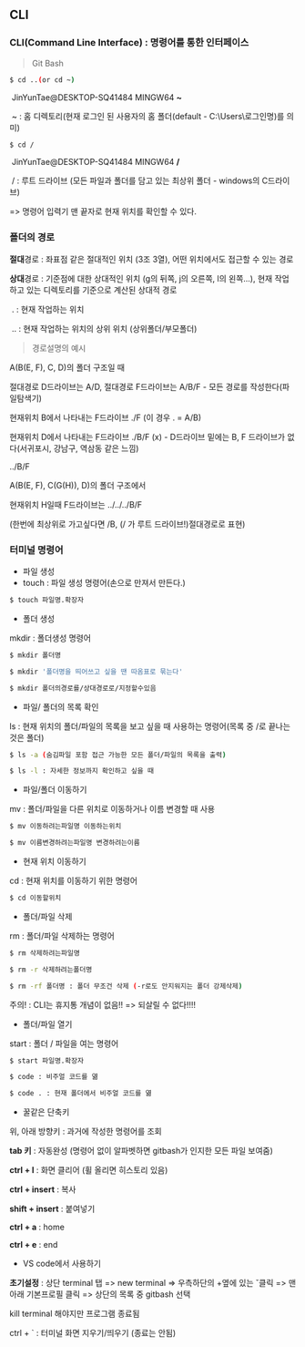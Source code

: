 ## CLI

### CLI(Command Line Interface) : 명령어를 통한 인터페이스

> Git Bash

```bash
$ cd ..(or cd ~)
```

​	JinYunTae@DESKTOP-SQ41484 MINGW64 **~**

​	~ : 홈 디렉토리(현재 로그인 된 사용자의 홈 폴더(default - C:\Users\로그인명)를 의미)



```bash
$ cd /
```

​	JinYunTae@DESKTOP-SQ41484 MINGW64 **/**

​	/ : 루트 드라이브 (모든 파일과 폴더를 담고 있는 최상위 폴더 - windows의 C드라이브)

=> 명령어 입력기 맨 끝자로 현재 위치를 확인할 수 있다.



### 폴더의 경로

**절대**경로 : 좌표점 같은 절대적인 위치 (3조 3열), 어떤 위치에서도 접근할 수 있는 경로

**상대**경로 : 기준점에 대한 상대적인 위치 (g의 뒤쪽, j의 오른쪽, l의 왼쪽...), 현재 작업하고 있는 디렉토리를 기준으로 계산된 상대적 경로

​	. : 현재 작업하는 위치

​	.. : 현재 작업하는 위치의 상위 위치 (상위폴더/부모폴더)



> 경로설명의 예시

A(B(E, F), C, D)의 폴더 구조일 때

절대경로 D드라이브는 A/D, 절대경로 F드라이브는 A/B/F	- 모든 경로를 작성한다(파일탐색기)

현재위치 B에서 나타내는 F드라이브 ./F (이 경우 . = A/B)

현재위치 D에서 나타내는 F드라이브 ./B/F (x) - D드라이브 밑에는 B, F 드라이브가 없다(서귀포시, 강남구, 역삼동 같은 느낌)

../B/F



A(B(E, F), C(G(H)), D)의 폴더 구조에서

현재위치 H일때 F드라이브는 ../../../B/F 

(한번에 최상위로 가고싶다면 /B, (/ 가 루트 드라이브!)절대경로로 표현)



### 터미널 명령어

* 파일 생성
* touch : 파일 생성 명령어(손으로 만져서 만든다.)

``` bash
$ touch 파일명.확장자
```



* 폴더 생성

mkdir : 폴더생성 명령어

``` bash
$ mkdir 폴더명

$ mkdir '폴더명을 띄어쓰고 싶을 땐 따옴표로 묶는다'

$ mkdir 폴더의경로를/상대경로로/지정할수있음
```



* 파일/ 폴더의 목록 확인 

ls : 현재 위치의 폴더/파일의 목록을 보고 싶을 때 사용하는 명령어(목록 중 /로 끝나는 것은 폴더)

```bash
$ ls -a (숨김파일 포함 접근 가능한 모든 폴더/파일의 목록을 출력)

$ ls -l : 자세한 정보까지 확인하고 싶을 때
```



* 파일/폴더 이동하기

mv : 폴더/파일을 다른 위치로 이동하거나 이름 변경할 때 사용

```bash
$ mv 이동하려는파일명 이동하는위치

$ mv 이름변경하려는파일명 변경하려는이름
```



* 현재 위치 이동하기

cd : 현재 위치를 이동하기 위한 명령어

```bash
$ cd 이동할위치
```



* 폴더/파일 삭제

rm : 폴더/파일 삭제하는 명령어

```bash
$ rm 삭제하려는파일명

$ rm -r 삭제하려는폴더명

$ rm -rf 폴더명 : 폴더 무조건 삭제 (-r로도 안지워지는 폴더 강제삭제)
```

주의! : CLI는 휴지통 개념이 없음!! => 되살릴 수 없다!!!!



* 폴더/파일 열기

start : 폴더 / 파일을 여는 명령어

```bash
$ start 파일명.확장자

$ code : 비주얼 코드를 엶

$ code . : 현재 폴더에서 비주얼 코드를 엶
```



* 꿀같은 단축키

위, 아래 방향키 : 과거에 작성한 명령어를 조회

**tab 키** : 자동완성 (명령어 없이 알파벳하면 gitbash가 인지한 모든 파일 보여줌)

**ctrl + l** : 화면 클리어 (휠 올리면 히스토리 있음)

**ctrl + insert** : 복사

**shift + insert** : 붙여넣기

**ctrl + a** : home

**ctrl + e** : end



* VS code에서 사용하기

**초기설정** :  상단 terminal 탭 => new terminal => 우측하단의  +옆에 있는 ˘클릭 => 맨 아래 기본프로필 클릭 => 상단의 목록 중 gitbash 선택

kill terminal 해야지만 프로그램 종료됨

ctrl + ` : 터미널 화면 지우기/띄우기 (종료는 안됨)
